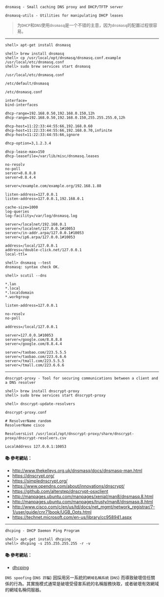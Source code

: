 `dnsmasq - Small caching DNS proxy and DHCP/TFTP server`

`dnsmasq-utils - Utilities for manipulating DHCP leases`

> 为`DHCP`和`DNS`使用`dnsmasq`是一个不错的主意，因为`dnsmasq`的配置过程很容易。

---

```console
shell> apt-get install dnsmasq 

shell> brew install dnsmasq
shell> cp /usr/local/opt/dnsmasq/dnsmasq.conf.example /usr/local/etc/dnsmasq.conf
shell> sudo brew services start dnsmasq
```

`/usr/local/etc/dnsmasq.conf`

`/etc/default/dnsmasq`

`/etc/dnsmasq.conf`


```
interface=
bind-interfaces

dhcp-range=192.168.0.50,192.168.0.150,12h
dhcp-range=192.168.0.50,192.168.0.150,255.255.255.0,12h

dhcp-host=11:22:33:44:55:66,192.168.0.60
dhcp-host=11:22:33:44:55:66,192.168.0.70,infinite
dhcp-host=11:22:33:44:55:66,ignore

dhcp-option=3,1.2.3.4

dhcp-lease-max=150
dhcp-leasefile=/var/lib/misc/dnsmasq.leases
```

```
no-resolv
no-poll
server=8.8.8.8
server=8.8.4.4

server=/example.com/example.org/192.168.1.88
```

```
listen-address=127.0.0.1
listen-address=127.0.0.1,192.168.0.1

cache-size=1000
log-queries
log-facility=/var/log/dnsmasq.log

server=/localnet/192.168.0.1
server=/localnet/127.0.0.1#10053
server=/in-addr.arpa/127.0.0.1#10053
server=/ip6.arpa/127.0.0.1#10053

address=/local/127.0.0.1
address=/double-click.net/127.0.0.1
local-ttl=
```

```console
shell> dnsmasq --test
dnsmasq: syntax check OK.

shell> scutil --dns
```

```
*.lan
*.local
*.localdomain
*.workgroup
```

```
listen-address=127.0.0.1

no-resolv
no-poll

address=/local/127.0.0.1

server=127.0.0.1#10053
server=/google.com/8.8.8.8
server=/google.com/8.8.4.4

server=/taobao.com/223.5.5.5
server=/taobao.com/223.6.6.6
server=/tmall.com/223.5.5.5
server=/tmall.com/223.6.6.6
```

---

`dnscrypt-proxy - Tool for securing communications between a client and a DNS resolver`

```console
shell> brew install dnscrypt-proxy
shell> sudo brew services start dnscrypt-proxy

shell> dnscrypt-update-resolvers
```

`dnscrypt-proxy.conf`

```
# ResolverName random
ResolverName cisco

ResolversList /usr/local/opt/dnscrypt-proxy/share/dnscrypt-proxy/dnscrypt-resolvers.csv

LocalAddress 127.0.0.1:10053
```

#### :books: 參考網站：
- http://www.thekelleys.org.uk/dnsmasq/docs/dnsmasq-man.html
- https://dnscrypt.org/
- https://simplednscrypt.org/
- https://www.opendns.com/about/innovations/dnscrypt/
- https://github.com/alterstep/dnscrypt-osxclient
- http://manpages.ubuntu.com/manpages/xenial/man8/dnsmasq.8.html
- http://manpages.ubuntu.com/manpages/trusty/man8/dnsmasq.8.html
- http://www.cisco.com/c/en/us/td/docs/net_mgmt/network_registrar/7-1/user/guide/cnr71book/UGB_Opts.html
- https://technet.microsoft.com/en-us/library/cc958941.aspx


---

`dhcping - DHCP Daemon Ping Program`

```console
shell> apt-get install dhcping
shell> dhcping -s 255.255.255.255 -r -v  
```

#### :books: 參考網站：
- [dhcping](http://manpages.ubuntu.com/manpages/precise/man8/dhcping.8.html)

`DNS spoofing` (`DNS 詐騙`)
因採用另一系統的`網域名稱系統` (`DNS`) 而導致破壞信任關係的行為。其實施模式通常是破壞受侵害系統的名稱服務快取，或者破壞有效網域的網域名稱伺服器。



<!--
https://www.l68.net/2745.html
-->
